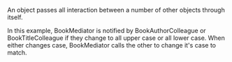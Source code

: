 An object passes all interaction between a number of other objects through itself.<br>

In this example, BookMediator is notified by BookAuthorColleague or BookTitleColleague if they change to all upper case or all lower case. When either changes case, BookMediator calls the other to change it's case to match.<br>
